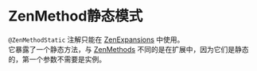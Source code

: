 # ZenMethod静态模式

`@ZenMethodStatic` 注解只能在 [ZenExpansions](/Dev_Area/ZenAnnotations/Annotation_ZenExpansion/) 中使用。  
它暴露了一个静态方法，与 [ZenMethods](/Dev_Area/ZenAnnotations/Annotation_ZenMethod/) 不同的是在扩展中，因为它们是静态的，第一个参数不需要是实例。